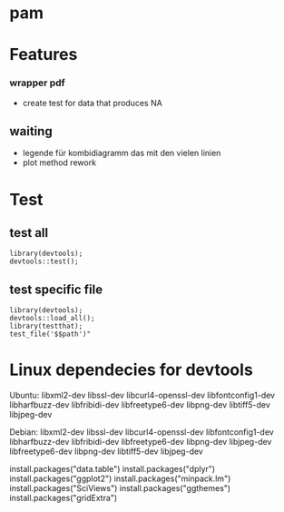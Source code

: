 # pam

# Features

### wrapper pdf

- create test for data that produces NA

## waiting

- legende für kombidiagramm das mit den vielen linien
- plot method rework

# Test

## test all

```
library(devtools);
devtools::test();
```

## test specific file

```
library(devtools);
devtools::load_all();
library(testthat);
test_file('$$path')"
```

# Linux dependecies for devtools

Ubuntu:
libxml2-dev
libssl-dev
libcurl4-openssl-dev
libfontconfig1-dev
libharfbuzz-dev
libfribidi-dev
libfreetype6-dev libpng-dev libtiff5-dev libjpeg-dev

Debian:
libxml2-dev libssl-dev libcurl4-openssl-dev libfontconfig1-dev libharfbuzz-dev libfribidi-dev libfreetype6-dev libpng-dev libjpeg-dev libfreetype6-dev libpng-dev libtiff5-dev libjpeg-dev

install.packages("data.table")
install.packages("dplyr")
install.packages("ggplot2")
install.packages("minpack.lm")
install.packages("SciViews")
install.packages("ggthemes")
install.packages("gridExtra")
